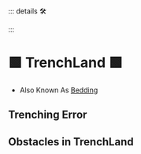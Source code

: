 ::: details 🛠



:::

# 🟩  <eco>TrenchLand </eco>🟩

- Also Known As [Bedding](https://www.youtube.com/watch?v=9eudIOmbako)

## Trenching Error


## Obstacles in TrenchLand